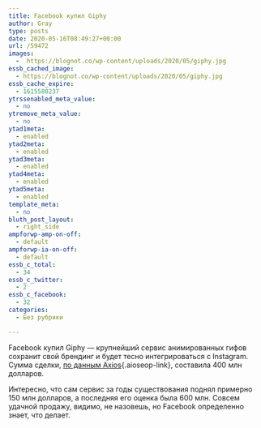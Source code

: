 ```yaml
---
title: Facebook купил Giphy
author: Gray
type: posts
date: 2020-05-16T08:49:27+00:00
url: /59472
images:
  -  https://blognot.co/wp-content/uploads/2020/05/giphy.jpg
essb_cached_image:
  - https://blognot.co/wp-content/uploads/2020/05/giphy.jpg
essb_cache_expire:
  - 1615580237
ytrssenabled_meta_value:
  - no
ytremove_meta_value:
  - no
ytad1meta:
  - enabled
ytad2meta:
  - enabled
ytad3meta:
  - enabled
ytad4meta:
  - enabled
ytad5meta:
  - enabled
template_meta:
  - no
bluth_post_layout:
  - right_side
ampforwp-amp-on-off:
  - default
ampforwp-ia-on-off:
  - default
essb_c_total:
  - 34
essb_c_twitter:
  - 2
essb_c_facebook:
  - 32
categories:
  - Без рубрики

---
```








Facebook купил Giphy — крупнейший сервис анимированных гифов сохранит свой брендинг и будет тесно интегрироваться c Instagram. Сумма сделки, [по данным Axios][1]{.aioseop-link}, составила 400 млн долларов. 

Интересно, что сам сервис за годы существования поднял примерно 150 млн долларов, а последняя его оценка была 600 млн. Совсем удачной продажу, видимо, не назовешь, но Facebook определенно знает, что делает.

 [1]: https://www.axios.com/scoop-facebook-to-buy-giphy-for-400-million-4a75a359-833b-484d-b15b-87e94d3de017.html